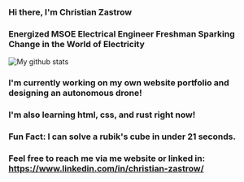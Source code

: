 ### Hi there, I'm Christian Zastrow
### Energized MSOE Electrical Engineer Freshman Sparking Change in the World of Electricity

![My github stats](https://github-readme-stats.vercel.app/api?username=christianzastrow)

### I'm currently working on my own website portfolio and designing an autonomous drone!
### I'm also learning html, css, and rust right now!

### Fun Fact: I can solve a rubik's cube in under 21 seconds.

### Feel free to reach me via me website or linked in: https://www.linkedin.com/in/christian-zastrow/
